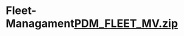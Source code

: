 # Fleet-Managament[PDM_FLEET_MV.zip](https://github.com/user-attachments/files/17541323/PDM_FLEET_MV.zip)



